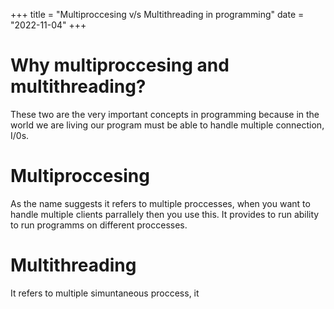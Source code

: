 +++
title = "Multiproccesing v/s Multithreading in programming"
date = "2022-11-04"
+++
# Why multiproccesing and multithreading?
These two are the very important concepts in programming because in the world we are living our program must be able to handle multiple connection, I/0s.
# Multiproccesing
As the name suggests it refers to multiple proccesses, when you want to handle multiple clients parrallely then you use this. It provides to run ability to run programms on different proccesses.
# Multithreading
It refers to multiple simuntaneous proccess, it 
